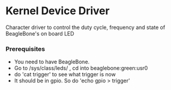# Kernel Device Driver
Character driver to control the duty cycle, frequency and state of BeagleBone's on board LED

### Prerequisites

* You need to have BeagleBone. 
* Go to /sys/class/leds/ , cd into beaglebone:green:usr0 
* do 'cat trigger' to see what trigger is now
* It should be in gpio. So do 'echo gpio > trigger'
